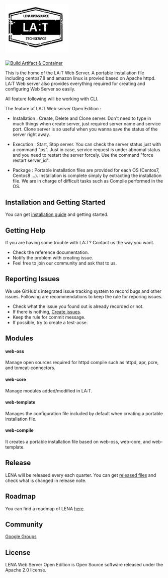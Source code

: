 

# <img src="docs/images/lat_logo.png" width="200">  
[![Build Artifact & Container](https://github.com/OpenLENA/lena-web/actions/workflows/push_build.yml/badge.svg)](https://github.com/OpenLENA/lena-web/actions/workflows/push_build.yml)


This is the home of the LA:T Web Server.
A portable installation file including centos7,8 and amazon linux is provied based on Apache httpd.
LA:T Web server also provides everything required for creating and configuring Web Server so easily.

All feature following will be working with CLI.

The feature of LA:T Web server Open Edition : 

+ Installation : Create, Delete and Clone server. Don't need to type in much things when create server, just required server name and service port.
  Clone server is so useful when you wanna save the status of the server right away.
 
+ Execution : Start, Stop server. You can check the server status just with a command "ps". Just in case, service request is under abnomal status and you need to
              restart the server forcely. Use the command "force restart server_id". 

+ Package : Portable installation files are provided for each OS (Centos7, Centos8 ...). Installation is complete simply by extracting the installation file. We are in charge of difficult tasks such as Compile performed in the OS.

## Installation and Getting Started
You can get [installation guide](https://github.com/OpenLENA/lena-web/wiki/Installation-Guide) and getting started.

## Getting Help
If you are having some trouble with LA:T? Contact us the way you want.
+ Check the reference documentation.
+ Notify the problem with creating issue.
+ Feel free to join our community and ask that to us.

## Reporting Issues
We use GitHub's integrated issue tracking system to record bugs and other issues. Following are recommendations to keep the rule for reporing issues.
+ Check what the issue you found out is already recorded or not.
+ If there is nothing, [Create issues](https://github.com/OpenLENA/lena-web/issues/new).
+ Keep the rule for commit message.
+ If possible, try to create a test-acse.

## Modules
#### web-oss
Manage open sources required for httpd compile such as httpd, apr, pcre, and tomcat-connectors.
#### web-core
Manage modules added/modified in LA:T.
#### web-template
Manages the configuration file included by default when creating a portable installation file.
#### web-compile 
It creates a portable installation file based on web-oss, web-core, and web-template.

## Release
LENA will be released every each quarter. You can get [released files](https://github.com/OpenLENA/lena-web/releases) and check what is changed in release note.

## Roadmap
You can find a roadmap of LENA [here](https://github.com/OpenLENA/lena-web/wiki/2021-Roadmap).

## Community
[Google Groups](https://groups.google.com/g/openlena)

## License
LENA Web Server Open Edition is Open Source software released under the Apache 2.0 license.
